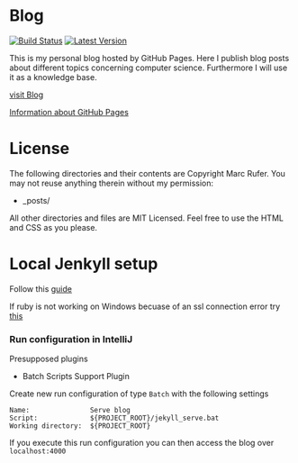 Blog
===
[![Build Status](https://travis-ci.org/rufer7/rufer7.github.io.svg?branch=master)](https://travis-ci.org/rufer7/rufer7.github.io) <a href="https://github.com/rufer7/rufer7.github.io/releases"><img src="https://img.shields.io/github/release/rufer7/rufer7.github.io.svg" alt="Latest Version"></img></a>

This is my personal blog hosted by GitHub Pages. Here I publish blog posts about different topics concerning computer science. Furthermore I will use it as a knowledge base.

[visit Blog](http://rufer7.github.io/)


[Information about GitHub Pages](https://help.github.com/categories/github-pages-basics/)


License
===

The following directories and their contents are Copyright Marc Rufer. You may not reuse anything therein without my permission:

* _posts/

All other directories and files are MIT Licensed. Feel free to use the HTML and CSS as you please.


Local Jenkyll setup
===

Follow this [guide](https://help.github.com/articles/using-jekyll-with-pages/)

If ruby is not working on Windows becuase of an ssl connection error try [this](https://gist.github.com/luislavena/f064211759ee0f806c88)

### Run configuration in IntelliJ

Presupposed plugins
* Batch Scripts Support Plugin

Create new run configuration of type `Batch` with the following settings

    Name:               Serve blog
    Script:             ${PROJECT_ROOT}/jekyll_serve.bat
    Working directory:  ${PROJECT_ROOT}


If you execute this run configuration you can then access the blog over `localhost:4000`
